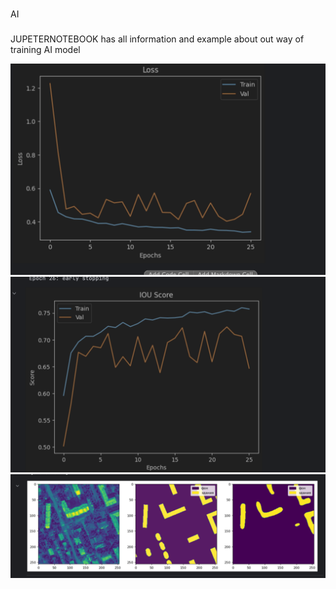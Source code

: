 ###
AI
###

JUPETERNOTEBOOK has all information and example about out way of training AI model

![Снимок экрана 2023-11-25 в 09.47.41.png](images%2F%D0%A1%D0%BD%D0%B8%D0%BC%D0%BE%D0%BA%20%D1%8D%D0%BA%D1%80%D0%B0%D0%BD%D0%B0%202023-11-25%20%D0%B2%2009.47.41.png)
![Снимок экрана 2023-11-25 в 09.47.38.png](images%2F%D0%A1%D0%BD%D0%B8%D0%BC%D0%BE%D0%BA%20%D1%8D%D0%BA%D1%80%D0%B0%D0%BD%D0%B0%202023-11-25%20%D0%B2%2009.47.38.png)
![Снимок экрана 2023-11-25 в 09.47.25.png](images%2F%D0%A1%D0%BD%D0%B8%D0%BC%D0%BE%D0%BA%20%D1%8D%D0%BA%D1%80%D0%B0%D0%BD%D0%B0%202023-11-25%20%D0%B2%2009.47.25.png)
